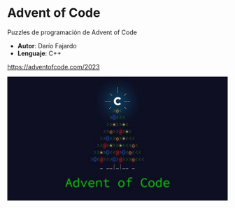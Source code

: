 # Advent of Code
Puzzles de programación de Advent of Code

* **Autor**: Darío Fajardo
* **Lenguaje**: C++

https://adventofcode.com/2023

<img src="img/advent-of-code.jpg">
